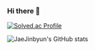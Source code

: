 ### Hi there 👋



[![Solved.ac Profile](http://mazassumnida.wtf/api/generate_badge?boj=byunjin11)](https://solved.ac/byunjin11)



![JaeJinbyun's GitHub stats](https://github-readme-stats.vercel.app/api?username=JaeJinbyun&show_icons=true&theme=gruvbox)  



<!--
**JaeJinByun/JaeJinByun** is a ✨ _special_ ✨ repository because its `README.md` (this file) appears on your GitHub profile.

Here are some ideas to get you started:
- 🔭 I’m currently working on ...
- 🌱 I’m currently learning ...
- 👯 I’m looking to collaborate on ...
- 🤔 I’m looking for help with ...
- 💬 Ask me about ...
- 📫 How to reach me: ...
- 😄 Pronouns: ...
- ⚡ Fun fact: ...
-->
